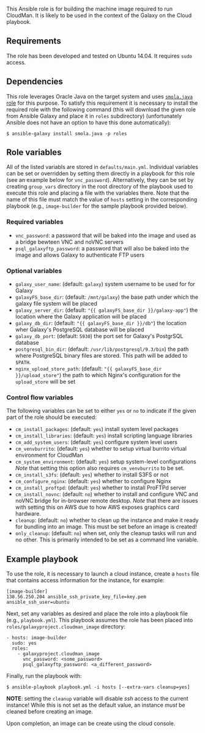 This Ansible role is for building the machine image required to run CloudMan.
It is likely to be used in the context of the Galaxy on the Cloud playbook.

Requirements
------------
The role has been developed and tested on Ubuntu 14.04. It requires `sudo` access.

Dependencies
------------
This role leverages Oracle Java on the target system and uses [`smola.java` role][java]
for this purpose. To satisfy this requirement it is necessary to install the
required role with the following command (this will download the given role from
Ansible Galaxy and place it in `roles` subdirectory) (unfortunately Ansible does
not have an option to have this done automatically):

    $ ansible-galaxy install smola.java -p roles

Role variables
--------------
All of the listed variabls are stored in `defaults/main.yml`. Individual variables
can be set or overridden by setting them directly in a playbook for this role
(see an example below for `vnc_password`). Alternatively, they can be set by
creating `group_vars` directory in the root directory of the playbook used to
execute this role and placing a file with the variables there. Note that the
name of this file must match the value of `hosts` setting in the corresponding
playbook (e.g., `image-builder` for the sample playbook provided below).

### Required variables ###
 - `vnc_password`: a password that will be baked into the image and used as a
    bridge bewteen VNC and noVNC servers
 - `psql_galaxyftp_password`: a password that will also be baked into the image
    and allows Galaxy to authenticate FTP users

### Optional variables ###
 - `galaxy_user_name`: (default: `galaxy`) system username to be used for for
    Galaxy
 - `galaxyFS_base_dir`: (default: `/mnt/galaxy`) the base path under which the
    galaxy file system will be placed
 - `galaxy_server_dir`: (default: `"{{ galaxyFS_base_dir }}/galaxy-app"`) the
    location where the Galaxy application will be placed
 - `galaxy_db_dir`: (default: `"{{ galaxyFS_base_dir }}/db"`) the location wher
    Galaxy's PostgreSQL database will be placed
 - `galaxy_db_port`: (default: `5930`) the port set for Galaxy's PostgrSQL database
 - `postgresql_bin_dir`: (default: `/usr/lib/postgresql/9.3/bin`) the path where
    PostgreSQL binary files are stored. This path will be added to `$PATH`.
 - `nginx_upload_store_path`: (default: `"{{ galaxyFS_base_dir }}/upload_store"`)
    the path to which Nginx's configuration for the `upload_store` will be set

### Control flow variables ###
The following variables can be set to either `yes` or `no` to indicate if the
given part of the role should be executed:
 - `cm_install_packages`: (default: `yes`) install system level packages
 - `cm_install_libraries`: (default: `yes`) install scripting language libraries
 - `cm_add_system_users`: (default: `yes`) configure system level users
 - `cm_venvburrito`: (default: `yes`) whether to setup virtual burrito virtual
    environment for CloudMan
 - `cm_system_environment`: (default: `yes`) setup system-level configurations
    *Note* that setting this option also requires `cm_venvburrito` to be set.
 - `cm_install_s3fs`: (default: `yes`) whether to install S3FS or not
 - `cm_configure_nginx`: (default: `yes`) whether to configure Nginx
 - `cm_install_proftpd`: (default: `yes`) whether to install ProFTPd server
 - `cm_install_novnc`: (default: `no`) whether to install and configure VNC and
    noVNC bridge for in-browser remote desktop. *Note* that there are issues
    with setting this on AWS due to how AWS exposes graphics card hardware.
 - `cleanup`: (default: `no`) whether to clean up the instance and make it ready
    for bundling into an image. This must be set before an image is created!
 - `only_cleanup`: (default: `no`) when set, only the cleanup tasks will run and
    no other. This is primarily intended to be set as a command line variable.

Example playbook
----------------
To use the role, it is necessary to launch a cloud instance, create a `hosts`
file that contains access information for the instance, for example:

    [image-builder]
    130.56.250.204 ansible_ssh_private_key_file=key.pem ansible_ssh_user=ubuntu

Next, set any variables as desired and place the role into a playbook file
(e.g., `playbook.yml`). This playbook assumes the role has been placed into
`roles/galaxyproject.cloudman_image` directory:

    - hosts: image-builder
      sudo: yes
      roles:
        - galaxyproject.cloudman_image
          vnc_password: <some_password>
          psql_galaxyftp_password: <a_different_password>

Finally, run the playbook with:

    $ ansible-playbook playbook.yml -i hosts [--extra-vars cleanup=yes]

**NOTE**: setting the `cleanup` variable will disable *ssh* access to the current
instance! While this is not set as the default value, an instance *must* be cleaned
before creating an image.

Upon completion, an image can be create using the cloud console.

[java]: https://galaxy.ansible.com/list#/roles/1209
